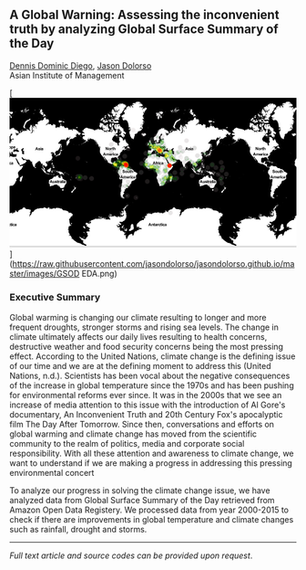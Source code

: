 ## A Global Warning: Assessing the inconvenient truth by analyzing Global Surface Summary of the Day

[Dennis Dominic Diego](https://www.linkedin.com/in/dennis-dominic-diego),
[Jason Dolorso](https://www.linkedin.com/in/jasondolorso/)  
Asian Institute of Management

[<img src="../images/GSOD EDA.png"/>](https://raw.githubusercontent.com/jasondolorso/jasondolorso.github.io/master/images/GSOD EDA.png)

### Executive Summary

Global warming is changing our climate resulting to longer and more frequent droughts, stronger storms and rising sea levels. The change in climate ultimately affects our daily lives resulting to health concerns, destructive weather and food security concerns being the most pressing effect. According to the United Nations, climate change is the defining issue of our time and we are at the defining moment to address this (United Nations, n.d.). Scientists has been vocal about the negative consequences of the increase in global temperature since the 1970s and has been pushing for environmental reforms ever since. It was in the 2000s that we see an increase of media attention to this issue with the introduction of Al Gore's documentary, An Inconvenient Truth and 20th Century Fox's apocalyptic film The Day After Tomorrow. Since then, conversations and efforts on global warming and climate change has moved from the scientific community to the realm of politics, media and corporate social responsibility. With all these attention and awareness to climate change, we want to understand if we are making a progress in addressing this pressing environmental concert

To analyze our progress in solving the climate change issue, we have analyzed data from Global Surface Summary of the Day retrieved from Amazon Open Data Registery. We processed data from year 2000-2015 to check if there are improvements in global temperature and climate changes such as rainfall, drought and storms.


---

*Full text article and source codes can be provided upon request*.


